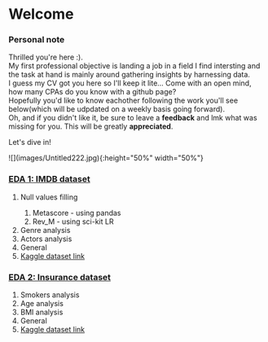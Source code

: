 <h1>Welcome</h1>


<h3>Personal note</h3>
<p> Thrilled you're here :).<br>
  My first professional objective is landing a job in a field I find intersting and the task at hand is mainly around gathering insights by harnessing data.<br>
  I guess my CV got you here so I'll keep it lite... Come with an open mind, how many CPAs do you know with a github page?<br>
  Hopefully you'd like to know eachother following the work you'll see below(which will be udpdated on a weekly basis going forward).<br>
  Oh, and if you didn't like it, be sure to leave a <strong>feedback</strong> and lmk what was missing for you. This will be greatly <strong>appreciated</strong>.</p>
  
  
  <p>Let's dive in!</p>
  ![](images/Untitled222.jpg){:height="50%" width="50%"}


<h3><a href="https://github.com/reifeitan/Hello_World/blob/master-branch/IMDB/IMDB.ipynb">EDA 1: IMDB dataset</a></h3>
<ol>
<li>Null values filling</li>
<ol>
<li>Metascore - using pandas</li>
<li>Rev_M - using sci-kit LR</li>
</ol>
<li>Genre analysis</li>
<li>Actors analysis
<li>General</li>
<li><a href="https://www.kaggle.com/PromptCloudHQ/imdb-data">Kaggle dataset link</a></li>
</ol>


<h3><a href="https://github.com/reifeitan/Hello_World/blob/master-branch/Insurance/Insurance.ipynb">EDA 2: Insurance dataset</a></h3>
<ol>
<li>Smokers analysis</li>
<li>Age analysis</li>
<li>BMI analysis
<li>General</li>
<li><a href="https://www.kaggle.com/raghupalem/insurance">Kaggle dataset link</a></li>
</ol>





